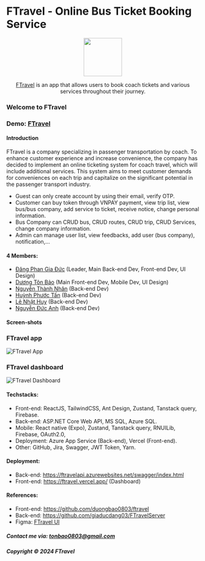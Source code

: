 # FTravel - Online Bus Ticket Booking Service

<div align="center">
    <img style="width: 100px;" src="https://firebasestorage.googleapis.com/v0/b/swd392-d2c4e.appspot.com/o/FTravel%2FLogo_FTravel.png?alt=media&token=7cdfe76e-4911-43f9-8d0c-e5d037df3289" />
    <p><a href="https://ftravel.vercel.app/">FTravel</a> is an app that allows users to book coach tickets and various services throughout their journey.
</div>

### Welcome to FTravel

### Demo: [FTravel](https://ftravel.vercel.app)

#### Introduction

FTravel is a company specializing in passenger transportation by coach. To enhance customer experience and increase convenience, the company has decided to implement an online ticketing system for coach travel, which will include additional services. This system aims to meet customer demands for conveniences on each trip and capitalize on the significant potential in the passenger transport industry.

- Guest can only create account by using their email, verify OTP.
- Customer can buy token through VNPAY payment, view trip list, view bus/bus company, add service to ticket, receive notice, change personal information.
- Bus Company can CRUD bus, CRUD routes, CRUD trip, CRUD Services, change company information.
- Admin can manage user list, view feedbacks, add user (bus company), notification,...

#### 4 Members:

- [Đăng Phan Gia Đức](https://github.com/giaducdang03) (Leader, Main Back-end Dev, Front-end Dev, UI Design)
- [Dương Tôn Bảo](https://github.com/duongbao0803) (Main Front-end Dev, Mobile Dev, UI Design)
- [Nguyễn Thành Nhân](https://github.com/nhannt2643) (Back-end Dev)
- [Huỳnh Phước Tấn](https://github.com/Tanas-IT) (Back-end Dev)
- [Lê Nhật Huy](https://github.com/w4vee) (Back-end Dev)
- [Nguyễn Đức Anh](https://github.com/Kajumisu123) (Back-end Dev)

#### Screen-shots

### FTravel app

![FTravel App](https://firebasestorage.googleapis.com/v0/b/swd392-d2c4e.appspot.com/o/FTravel%2Fz5679019670522_6fc16723155edeb7888cb766e915dc53.jpg?alt=media&token=048d9908-6746-4bd4-a20e-48d08bcb5838)

### FTravel dashboard

![FTravel Dashboard](https://firebasestorage.googleapis.com/v0/b/swd392-d2c4e.appspot.com/o/FTravel%2Fz5679030130023_0d366ee387d6faad879de38d964f0cf7.jpg?alt=media&token=b57a52cc-f591-47a3-8f77-bfaa018fdc5e)

#### Techstacks:

- Front-end: ReactJS, TailwindCSS, Ant Design, Zustand, Tanstack query, Firebase.
- Back-end: ASP.NET Core Web API, MS SQL, Azure SQL.
- Mobile: React native (Expo), Zustand, Tanstack query, RNUILib, Firebase, OAuth2.0,
- Deployment: Azure App Service (Back-end), Vercel (Front-end).
- Other: GitHub, Jira, Swagger, JWT Token, Yarn.

#### Deployment:

- Back-end: https://ftravelapi.azurewebsites.net/swagger/index.html
- Front-end: https://ftravel.vercel.app/ (Dashboard)

#### References:

- Front-end: https://github.com/duongbao0803/ftravel
- Back-end: https://github.com/giaducdang03/FTravelServer
- Figma: [FTravel UI](https://www.figma.com/design/aXfH9M7q4LjDceOZPRKxUd/FTravel---Bus-Booking-App-UI?t=KS1Qtl9DR2AcRiT4-0)

##### Contact me via: tonbao0803@gmail.com

##### Copyright &#169; 2024 FTravel
